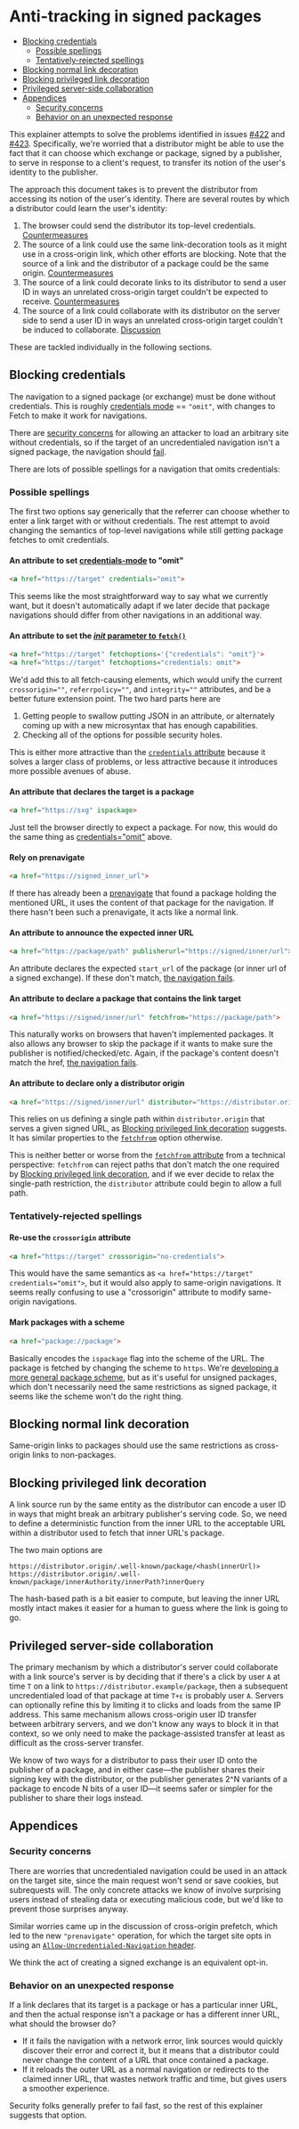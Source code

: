 # Anti-tracking in signed packages

<!-- TOC depthTo:3 -->

- [Blocking credentials](#blocking-credentials)
  - [Possible spellings](#possible-spellings)
  - [Tentatively-rejected spellings](#tentatively-rejected-spellings)
- [Blocking normal link decoration](#blocking-normal-link-decoration)
- [Blocking privileged link decoration](#blocking-privileged-link-decoration)
- [Privileged server-side collaboration](#privileged-server-side-collaboration)
- [Appendices](#appendices)
  - [Security concerns](#security-concerns)
  - [Behavior on an unexpected response](#behavior-on-an-unexpected-response)

<!-- /TOC -->

This explainer attempts to solve the problems identified in issues
[#422](https://github.com/WICG/webpackage/issues/422) and
[#423](https://github.com/WICG/webpackage/issues/423). Specifically, we're
worried that a distributor might be able to use the fact that it can choose
which exchange or package, signed by a publisher, to serve in response to a
client's request, to transfer its notion of the user's identity to the
publisher.

The approach this document takes is to prevent the distributor from accessing
its notion of the user's identity. There are several routes by which a
distributor could learn the user's identity:

1. The browser could send the distributor its top-level credentials. [Countermeasures](#blocking-credentials)
1. The source of a link could use the same link-decoration tools as it might use
   in a cross-origin link, which other efforts are blocking. Note that the
   source of a link and the distributor of a package could be the same origin.
   [Countermeasures](#blocking-normal-link-decoration)
1. The source of a link could decorate links to its distributor to send a user
   ID in ways an unrelated cross-origin target couldn't be expected to receive.
   [Countermeasures](#blocking-privileged-link-decoration)
1. The source of a link could collaborate with its distributor on the server
   side to send a user ID in ways an unrelated cross-origin target couldn't be
   induced to collaborate.
   [Discussion](#privileged-server-side-collaboration)

These are tackled individually in the following sections.

## Blocking credentials

The navigation to a signed package (or exchange) must be done without
credentials. This is roughly [credentials
mode](https://fetch.spec.whatwg.org/#concept-request-credentials-mode) ==
`"omit"`, with changes to Fetch to make it work for navigations.

There are [security concerns](#security-concerns) for allowing an attacker to
load an arbitrary site without credentials, so if the target of an
uncredentialed navigation isn't a signed package, the navigation should
[fail](#behavior-on-an-unexpected-response).

There are lots of possible spellings for a navigation that omits credentials:

### Possible spellings

The first two options say generically that the referrer can choose whether to
enter a link target with or without credentials. The rest attempt to avoid
changing the semantics of top-level navigations while still getting package
fetches to omit credentials.

<a id="credentials-omit"></a>

#### An attribute to set [credentials-mode](https://fetch.spec.whatwg.org/#concept-request-credentials-mode) to "omit"

```html
<a href="https://target" credentials="omit">
```

This seems like the most straightforward way to say what we currently want, but
it doesn't automatically adapt if we later decide that package navigations
should differ from other navigations in an additional way.

#### An attribute to set the [_init_ parameter to `fetch()`](https://developer.mozilla.org/en-US/docs/Web/API/WindowOrWorkerGlobalScope/fetch#Parameters)

```html
<a href="https://target" fetchoptions='{"credentials": "omit"}'>
<a href="https://target" fetchoptions="credentials: omit">
```

We'd add this to all fetch-causing elements, which would unify the current
`crossorigin=""`, `referrpolicy=""`, and `integrity=""` attributes, and be a
better future extension point. The two hard parts here are

1. Getting people to swallow putting JSON in an attribute, or alternately coming
   up with a new microsyntax that has enough capabilities.
2. Checking all of the options for possible security holes.

This is either more attractive than the [`credentials`
attribute](#credentials-omit) because it solves a larger class of problems, or
less attractive because it introduces more possible avenues of abuse.

#### An attribute that declares the target is a package

```html
<a href="https://sxg" ispackage>
```

Just tell the browser directly to expect a package. For now, this would do the
same thing as [credentials="omit"](#credentials-omit) above.

#### Rely on prenavigate

```html
<a href="https://signed_inner_url">
```

If there has already been a
[prenavigate](https://github.com/w3c/resource-hints/issues/82#issuecomment-529951528)
that found a package holding the mentioned URL, it uses the content of that
package for the navigation. If there hasn't been such a prenavigate, it acts
like a normal link.

#### An attribute to announce the expected inner URL

```html
<a href="https://package/path" publisherurl="https://signed/inner/url">
```

An attribute declares the expected `start_url` of the package (or inner url of a
signed exchange). If these don't match, [the navigation
fails](#behavior-on-an-unexpected-response).

<a id="fetchfrom-attribute">

#### An attribute to declare a package that contains the link target

```html
<a href="https://signed/inner/url" fetchfrom="https://package/path">
```

This naturally works on browsers that haven't implemented packages. It also
allows any browser to skip the package if it wants to make sure the publisher is
notified/checked/etc. Again, if the package's content doesn't match the href,
[the navigation fails](#behavior-on-an-unexpected-response).

#### An attribute to declare only a distributor origin

```html
<a href="https://signed/inner/url" distributor="https://distributor.origin">
```

This relies on us defining a single path within `distributor.origin` that serves
a given signed URL, as [Blocking privileged link
decoration](#blocking-privileged-link-decoration) suggests. It has similar
properties to the [`fetchfrom`](#fetchfrom-attribute) option otherwise.

This is neither better or worse from the [`fetchfrom`
attribute](#fetchfrom-attribute) from a technical perspective: `fetchfrom` can
reject paths that don't match the one required by [Blocking privileged link
decoration](#blocking-privileged-link-decoration), and if we ever decide to
relax the single-path restriction, the `distributor` attribute could begin to
allow a full path.

### Tentatively-rejected spellings

#### Re-use the `crossorigin` attribute

```html
<a href="https://target" crossorigin="no-credentials">
```

This would have the same semantics as `<a href="https://target"
credentials="omit">`, but it would also apply to same-origin navigations. It
seems really confusing to use a "crossorigin" attribute to modify same-origin
navigations.

#### Mark packages with a scheme

```html
<a href="package://package">
```

Basically encodes the `ispackage` flag into the scheme of the URL. The package
is fetched by changing the scheme to `https`. We're [developing a more general
package scheme](https://lists.w3.org/Archives/Public/uri/2019Nov/0000.html), but
as it's useful for unsigned packages, which don't necessarily need the same
restrictions as signed package, it seems like the scheme won't do the right
thing.

## Blocking normal link decoration

Same-origin links to packages should use the same restrictions as cross-origin
links to non-packages.

## Blocking privileged link decoration

A link source run by the same entity as the distributor can encode a user ID in
ways that might break an arbitrary publisher's serving code. So, we need to
define a deterministic function from the inner URL to the acceptable URL within
a distributor used to fetch that inner URL's package.

The two main options are

```url
https://distributor.origin/.well-known/package/<hash(innerUrl)>
https://distributor.origin/.well-known/package/innerAuthority/innerPath?innerQuery
```

The hash-based path is a bit easier to compute, but leaving the inner URL mostly
intact makes it easier for a human to guess where the link is going to go.

## Privileged server-side collaboration

The primary mechanism by which a distributor's server could collaborate with a
link source's server is by deciding that if there's a click by user `A` at time
`T` on a link to `https://distributor.example/package`, then a subsequent
uncredentialed load of that package at time `T+ε` is probably user `A`. Servers
can optionally refine this by limiting it to clicks and loads from the same IP
address. This same mechanism allows cross-origin user ID transfer between
arbitrary servers, and we don't know any ways to block it in that context, so we
only need to make the package-assisted transfer at least as difficult as the
cross-server transfer.

We know of two ways for a distributor to pass their user ID onto the publisher
of a package, and in either case—the publisher shares their signing key with the
distributor, or the publisher generates 2^N variants of a package to encode N
bits of a user ID—it seems safer or simpler for the publisher to share their
logs instead.

## Appendices

### Security concerns

There are worries that uncredentialed navigation could be used in an attack on
the target site, since the main request won't send or save cookies, but
subrequests will. The only concrete attacks we know of involve surprising users
instead of stealing data or executing malicious code, but we'd like to prevent
those surprises anyway.

Similar worries came up in the discussion of cross-origin prefetch, which led to
the new `"prenavigate"` operation, for which the target site opts in using an
[`Allow-Uncredentialed-Navigation`
header](https://github.com/w3c/resource-hints/issues/82#issuecomment-529951528).

We think the act of creating a signed exchange is an equivalent opt-in.

### Behavior on an unexpected response

If a link declares that its target is a package or has a particular inner URL,
and then the actual response isn't a package or has a different inner URL, what
should the browser do?

* If it fails the navigation with a network error, link sources would quickly
  discover their error and correct it, but it means that a distributor could
  never change the content of a URL that once contained a package.
* If it reloads the outer URL as a normal navigation or redirects to the claimed
  inner URL, that wastes network traffic and time, but gives users a smoother
  experience.

Security folks generally prefer to fail fast, so the rest of this explainer
suggests that option.

